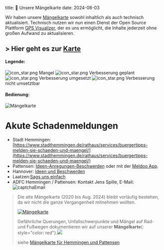 title: 🚧 Unsere Mängelkarte
date: 2024-08-03

Wir haben unsere <a href="https://www.gpsvisualizer.com/atlas/map?url=https%3A//docs.google.com/spreadsheets/d/1h1xRbTdH_3BAlOasuZT1_7Gd3XbJNjjncGzfM6eynWs/edit%3Fusp%3Dsharing&mc=1&tl=1&wl=1&tw=30&to=0.5" target="_blank">Mängelkarte</a> sowohl inhaltlich als auch technisch aktualisiert. Technisch nutzen wir nun einen Dienst der Open Source Plattform [GPS Visualizer](https://www.gpsvisualizer.com/), der es uns ermöglicht, die Inhalte jederzeit ohne großen Aufwand zu aktualisieren. 

## > Hier geht es zur <b><a href="https://www.gpsvisualizer.com/atlas/map?url=https%3A//docs.google.com/spreadsheets/d/1h1xRbTdH_3BAlOasuZT1_7Gd3XbJNjjncGzfM6eynWs/edit%3Fusp%3Dsharing&mc=1&tl=1&wl=1&tw=30&to=0.5" target="_blank">Karte</a></b>

#### Legende:

![icon_star.png]({static}/images/icon_star.png) Mangel ![icon_star.png]({static}/images/icon_diamant.png) Verbesserung geplant ![icon_star.png]({static}/images/icon_kreis.png) Verbesserung umgesetzt ![icon_star.png]({static}/images/icon_square.png) Verbesserung nicht umsetztbar

#### Bedienung:

![Mängelkarte]({static}/images/GPX_Visualizer.png)


# Akute Schadenmeldungen

- Stadt Hemmingen: [https://www.stadthemmingen.de/rathaus/services/buergertipps-melden-sie-schaeden-und-maengel/](https://www.stadthemmingen.de/rathaus/services/buergertipps-melden-sie-schaeden-und-maengel/)
- Pattensen: [Ideen-Anregungen-Beschwerden](https://www.pattensen.de/B%C3%BCrger-Familie/Ideen-Anregungen-Beschwerden) oder mit der [Meldoo App](https://www.leanact.de/meldoo/).
- Hannover: [Ideen und Beschwerden](https://e-government.hannover-stadt.de/impulsweb.nsf/)
- Laatzen:[Sags uns einfach](https://www.laatzen.de/de/sags-uns-einfach.html)
- ADFC Hemmingen / Pattensen: Kontakt Jens Spille, E-Mail: ![captchaEmail]({static}/images/captchaEmail.png) 

> Die alte Mängelkarte (2020 bis Aug. 2024) bleibt vorläufig bestehen, da wir nicht die ganze Vergangenheit mitnehmen wollten.
>
> [![Mängelkarte]({static}/images/MaengelKarte.png)](https://adfc-hemmingen-pattensen.github.io/MaengelKarte/)
>
> Gefährliche Querungen, Unfallschwerpunkte und Mängel auf Rad- und Fußwegen dokumentieren wir auf unserer **Mängelkarte**{: style="color: red"}.[![ ]({static}/images/icon_blank.png)](https://docs.google.com/spreadsheets/d/1h1xRbTdH_3BAlOasuZT1_7Gd3XbJNjjncGzfM6eynWs/edit?usp=sharing)
>
> siehe [Mängelkarte für Hemmingen und Pattensen](https://adfc-hemmingen-pattensen.github.io/MaengelKarte/)
